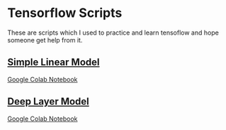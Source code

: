 # Tensorflow Scripts
These are scripts which I used to practice and learn tensoflow and hope someone get help from it.

## [Simple Linear Model](https://github.com/tarun-bisht/tensorflow-scripts/tree/master/Simple%20Linear%20Model)
[Google Colab Notebook](https://colab.research.google.com/drive/11EsCDRpNZNLh76haYtB7Rn3deot1n4sH)
## [Deep Layer Model](https://github.com/tarun-bisht/tensorflow-scripts/tree/master/Multiple%20Layer%20Model)
[Google Colab Notebook](https://colab.research.google.com/drive/1PPItW2UAnDaSFKd1z1SfRV5KsK1xnVv7)

